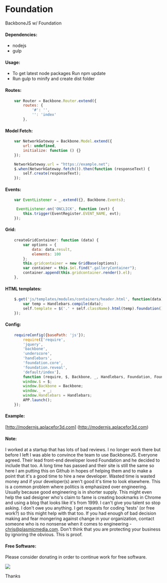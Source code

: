 # Foundation
BackboneJS w/ Foundation

#### Dependencies:
  * nodejs
  * gulp
  
#### Usage:
  * To get latest node packages Run npm update
  * Run gulp to minify and create dist folder

#### Routes:
``` javascript
	var Router = Backbone.Router.extend({
        routes: {
            '#': '',
            '': 'index'
        },
```
#### Model Fetch:
``` javascript
	var NetworkGateway = Backbone.Model.extend({
        url: undefined,
        initialize: function () {}
    });

    NetworkGateway.url = "https://example.net";
    $.when(NetworkGateway.fetch()).then(function (responseText) {
        self.create(responseText);
    });
```
#### Events:
``` javascript
	var EventListener = _.extend({}, Backbone.Events);

	 EventListener.on('ONCLICK', function (evt) {
        this.trigger(EventRegister.EVENT_NAME, evt);
    });
```
#### Grid: 
``` javascript
	createGridContainer: function (data) {
        var options = {
            data: data.result,
            elements: 100
        };
        this.gridcontainer = new GridBase(options);
        var container = this.$el.find(".galleryContainer");
        container.append(this.gridcontainer.render().el);
    },
``` 
#### HTML templates:
``` javascript
	$.get('js/templates/modules/containers/header.html', function(data) {
        var temp = Handlebars.compile(data);
        self.template = $('.' + self.className).html(temp).foundation();
    });
```
#### Config:
``` javascript
	requireConfig({basePath: 'js'});
        require(['require',
        'jquery',
        'backbone',
        'underscore',
        'handlebars',
        'foundation.core',
        'foundation.reveal',
        'default/index'],
        function (require, $, Backbone, _, Handlebars, Foundation, FoundationReveal, APP) {
        window.$ = $;
        window.Backbone = Backbone;
        window._ = _;
        window.Handlebars = Handlebars;
        APP.launch();
    });
```
  
#### Example:
  [http://modernjs.aplacefor3d.com] (http://modernjs.aplacefor3d.com)

#### Note:
I worked at a startup that has lots of bad reviews. I no longer work there but before I left I was able to convince the team to use BackboneJS. Everyone agreed. Their lead front-end developer loved Foundation and he decided to include that too. A long time has passed and their site is still the same so here I am putting this on Github in hopes of helping them and to make a point that it's a good time to hire a new developer. Wasted time is wasted money and if your developer(s) aren't good it's time to look elsewhere. This is a common problem where politics is emphasized over engineering. Usually because good engineering is in shorter supply. This might even help the sad designer who's claim to fame is creating bookmarks in Chrome and using a blog that looks like it's from 1999. I can't give you talent so stop asking. I don't owe you anything. I get requests for coding 'tests' (or free work?) so this might help with that too. If you had enough of bad decision making and fear mongering against change in your organization, contact someone who is no nonsense when it comes to engineering - chris@plasmicmedia.com. Don't think that you are protecting your business by ignoring the obvious. This is proof.

#### Free Software:
Please consider donating in order to continue work for free software.

[![](https://www.paypalobjects.com/en_US/i/btn/btn_donateCC_LG.gif)](https://www.paypal.com/cgi-bin/webscr?cmd=_s-xclick&hosted_button_id=RVACW559Q5Z92)

Thanks